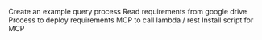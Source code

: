 Create an example query process
Read requirements from google drive
Process to deploy requirements
MCP to call lambda / rest
Install script for MCP
